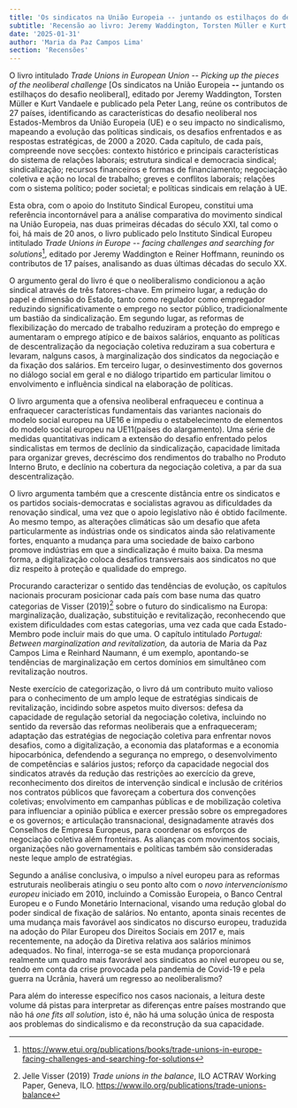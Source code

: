 ```yaml
---
title: 'Os sindicatos na União Europeia -- juntando os estilhaços do desafio neoliberal'
subtitle: 'Recensão ao livro: Jeremy Waddington, Torsten Müller e Kurt Vandaele (eds.) (2023), *Trade Unions in European Union -- Picking up the pieces of the neoliberal challenge*, Peter Lang, Bruxelas'
date: '2025-01-31'
author: 'Maria da Paz Campos Lima'
section: 'Recensões'
---
```


O livro intitulado *Trade Unions in European Union -- Picking up the
pieces of the neoliberal challenge* \[Os sindicatos na União Europeia
**--** juntando os estilhaços do desafio neoliberal\], editado por
Jeremy Waddington, Torsten Müller e Kurt Vandaele e publicado pela Peter
Lang, reúne os contributos de 27 países, identificando as
características do desafio neoliberal nos Estados-Membros da União
Europeia (UE) e o seu impacto no sindicalismo, mapeando a evolução das
políticas sindicais, os desafios enfrentados e as respostas
estratégicas, de 2000 a 2020. Cada capítulo, de cada país, compreende
nove secções: contexto histórico e principais características do sistema
de relações laborais; estrutura sindical e democracia sindical;
sindicalização; recursos financeiros e formas de financiamento;
negociação coletiva e ação no local de trabalho; greves e conflitos
laborais; relações com o sistema político; poder societal; e políticas
sindicais em relação à UE.

Esta obra, com o apoio do Instituto Sindical Europeu, constitui uma
referência incontornável para a análise comparativa do movimento
sindical na União Europeia, nas duas primeiras décadas do século XXI,
tal como o foi, há mais de 20 anos, o livro publicado pelo Instituto
Sindical Europeu intitulado *Trade Unions in Europe -- facing challenges
and searching for solutions*[^2], editado por Jeremy Waddington e Reiner
Hoffmann, reunindo os contributos de 17 países, analisando as duas
últimas décadas do seculo XX.

O argumento geral do livro é que o neoliberalismo condicionou a ação
sindical através de três fatores-chave. Em primeiro lugar, a redução do
papel e dimensão do Estado, tanto como regulador como empregador
reduzindo significativamente o emprego no sector público,
tradicionalmente um bastião da sindicalização. Em segundo lugar, as
reformas de flexibilização do mercado de trabalho reduziram a proteção
do emprego e aumentaram o emprego atípico e de baixos salários, enquanto
as políticas de descentralização da negociação coletiva reduziram a sua
cobertura e levaram, nalguns casos, à marginalização dos sindicatos da
negociação e da fixação dos salários. Em terceiro lugar, o
desinvestimento dos governos no diálogo social em geral e no diálogo
tripartido em particular limitou o envolvimento e influência sindical na
elaboração de políticas.

O livro argumenta que a ofensiva neoliberal enfraqueceu e continua a
enfraquecer características fundamentais das variantes nacionais do
modelo social europeu na UE16 e impediu o estabelecimento de elementos
do modelo social europeu na UE11(países do alargamento). Uma série de
medidas quantitativas indicam a extensão do desafio enfrentado pelos
sindicalistas em termos de declínio da sindicalização, capacidade
limitada para organizar greves, decréscimo dos rendimentos do trabalho
no Produto Interno Bruto, e declínio na cobertura da negociação
coletiva, a par da sua descentralização.

O livro argumenta também que a crescente distância entre os sindicatos e
os partidos sociais-democratas e socialistas agravou as dificuldades da
renovação sindical, uma vez que o apoio legislativo não é obtido
facilmente. Ao mesmo tempo, as alterações climáticas são um desafio que
afeta particularmente as indústrias onde os sindicatos ainda são
relativamente fortes, enquanto a mudança para uma sociedade de baixo
carbono promove indústrias em que a sindicalização é muito baixa. Da
mesma forma, a digitalização coloca desafios transversais aos sindicatos
no que diz respeito à proteção e qualidade do emprego.

Procurando caracterizar o sentido das tendências de evolução, os
capítulos nacionais procuram posicionar cada país com base numa das
quatro categorias de Visser (2019)[^3] sobre o futuro do sindicalismo na
Europa: marginalização, dualização, substituição e revitalização,
reconhecendo que existem dificuldades com estas categorias, uma vez cada
que cada Estado-Membro pode incluir mais do que uma. O capítulo
intitulado *Portugal: Between marginalization and revitalization,* da
autoria de Maria da Paz Campos Lima e Reinhard Naumann, é um exemplo,
apontando-se tendências de marginalização em certos domínios em
simultâneo com revitalização noutros.

Neste exercício de categorização, o livro dá um contributo muito valioso
para o conhecimento de um amplo leque de estratégias sindicais de
revitalização, incidindo sobre aspetos muito diversos: defesa da
capacidade de regulação setorial da negociação coletiva, incluindo no
sentido da reversão das reformas neoliberais que a enfraqueceram;
adaptação das estratégias de negociação coletiva para enfrentar novos
desafios, como a digitalização, a economia das plataformas e a economia
hipocarbónica, defendendo a segurança no emprego, o desenvolvimento de
competências e salários justos; reforço da capacidade negocial dos
sindicatos através da redução das restrições ao exercício da greve,
reconhecimento dos direitos de intervenção sindical e inclusão de
critérios nos contratos públicos que favoreçam a cobertura dos
convenções coletivas; envolvimento em campanhas públicas e de
mobilização coletiva para influenciar a opinião pública e exercer
pressão sobre os empregadores e os governos; e articulação
transnacional, designadamente através dos Conselhos de Empresa Europeus,
para coordenar os esforços de negociação coletiva além fronteiras. As
alianças com movimentos sociais, organizações não governamentais e
políticas também são consideradas neste leque amplo de estratégias.

Segundo a análise conclusiva, o impulso a nível europeu para as reformas
estruturais neoliberais atingiu o seu ponto alto com o *novo
intervencionismo europeu* iniciado em 2010, incluindo a Comissão
Europeia, o Banco Central Europeu e o Fundo Monetário Internacional,
visando uma redução global do poder sindical de fixação de salários. No
entanto, aponta sinais recentes de uma mudança mais favorável aos
sindicatos no discurso europeu, traduzida na adoção do Pilar Europeu dos
Direitos Sociais em 2017 e, mais recentemente, na adoção da Diretiva
relativa aos salários mínimos adequados. No final, interroga-se se esta
mudança proporcionará realmente um quadro mais favorável aos sindicatos
ao nível europeu ou se, tendo em conta da crise provocada pela pandemia
de Covid-19 e pela guerra na Ucrânia, haverá um regresso ao
neoliberalismo?

Para além do interesse específico nos casos nacionais, a leitura deste
volume dá pistas para interpretar as diferenças entre países mostrando
que não há *one fits all solution*, isto é, não há uma solução única de
resposta aos problemas do sindicalismo e da reconstrução da sua
capacidade.

[^1]: <https://www.etui.org/publications/trade-unions-european-union>

[^2]: <https://www.etui.org/publications/books/trade-unions-in-europe-facing-challenges-and-searching-for-solutions>

[^3]: Jelle Visser (2019) *Trade unions in the balance*, ILO ACTRAV
    Working Paper, Geneva, ILO.
    <https://www.ilo.org/publications/trade-unions-balance>
